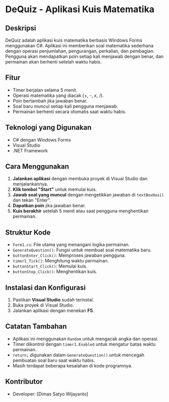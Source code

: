 # DeQuiz - Aplikasi Kuis Matematika

## Deskripsi
DeQuiz adalah aplikasi kuis matematika berbasis Windows Forms menggunakan C#. Aplikasi ini memberikan soal matematika sederhana dengan operasi penjumlahan, pengurangan, perkalian, dan pembagian. Pengguna akan mendapatkan poin setiap kali menjawab dengan benar, dan permainan akan berhenti setelah waktu habis.

## Fitur
- Timer berjalan selama 5 menit.
- Operasi matematika yang diacak (+, -, x, /).
- Poin bertambah jika jawaban benar.
- Soal baru muncul setiap kali pengguna menjawab.
- Permainan berhenti secara otomatis saat waktu habis.

## Teknologi yang Digunakan
- C# dengan Windows Forms
- Visual Studio
- .NET Framework

## Cara Menggunakan
1. **Jalankan aplikasi** dengan membuka proyek di Visual Studio dan menjalankannya.
2. **Klik tombol "Start"** untuk memulai kuis.
3. **Jawab soal yang muncul** dengan mengetikkan jawaban di `textBoxHasil` dan tekan "Enter".
4. **Dapatkan poin** jika jawaban benar.
5. **Kuis berakhir** setelah 5 menit atau saat pengguna menghentikan permainan.

## Struktur Kode
- `Form1.cs`: File utama yang menangani logika permainan.
- `GenerateQuestion()`: Fungsi untuk membuat soal matematika baru.
- `buttonEnter_Click()`: Memproses jawaban pengguna.
- `timer1_Tick()`: Menghitung waktu permainan.
- `buttonStart_Click()`: Memulai kuis.
- `buttonStop_Click()`: Menghentikan kuis.

## Instalasi dan Konfigurasi
1. Pastikan **Visual Studio** sudah terinstal.
2. Buka proyek di Visual Studio.
3. Jalankan aplikasi dengan menekan **F5**.

## Catatan Tambahan
- Aplikasi ini menggunakan `Random` untuk mengacak angka dan operasi.
- Timer dikontrol dengan `timer1.Enabled` untuk mengatur batas waktu permainan.
- `return;` digunakan dalam `GenerateQuestion()` untuk mencegah pembuatan soal baru saat waktu habis.
- Masih terdapat beberapa kesalahan di kode programnya.

## Kontributor
- Developer: [Dimas Satyo Wijayanto]
